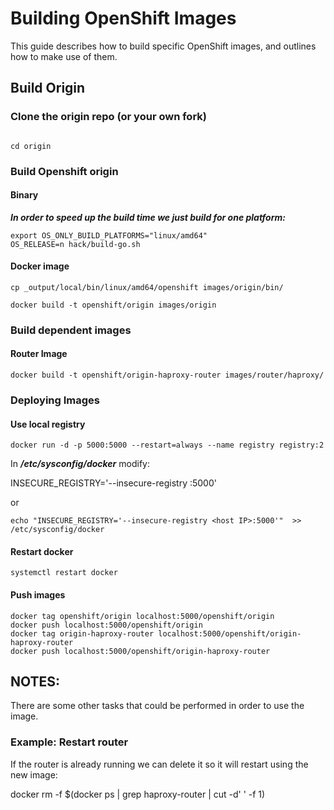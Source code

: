# Building OpenShift Images

This guide describes how to build specific OpenShift images, and outlines how to make use of them.


## Build Origin

### Clone the origin repo (or your own fork)

```git clone https://github.com/openshift/origin.git

cd origin
```

### Build Openshift origin 

#### Binary

***In order to speed up the build time we just build for one platform:***

```
export OS_ONLY_BUILD_PLATFORMS="linux/amd64"
OS_RELEASE=n hack/build-go.sh
```

#### Docker image

```
cp _output/local/bin/linux/amd64/openshift images/origin/bin/

docker build -t openshift/origin images/origin
```

### Build dependent images 

#### Router Image

```
docker build -t openshift/origin-haproxy-router images/router/haproxy/
```

### Deploying Images

#### Use local registry

```
docker run -d -p 5000:5000 --restart=always --name registry registry:2
```

In ***/etc/sysconfig/docker*** modify:

INSECURE_REGISTRY='--insecure-registry <hosts IP>:5000'

or

```
echo "INSECURE_REGISTRY='--insecure-registry <host IP>:5000'"  >> /etc/sysconfig/docker

```

#### Restart docker

```
systemctl restart docker
```

#### Push images

```
docker tag openshift/origin localhost:5000/openshift/origin
docker push localhost:5000/openshift/origin
docker tag origin-haproxy-router localhost:5000/openshift/origin-haproxy-router
docker push localhost:5000/openshift/origin-haproxy-router
```

## NOTES:

There are some other tasks that could be performed in order to use the image.

### Example: Restart router

If the router is already running we can delete it so it will restart using the
new image:

docker rm -f $(docker ps | grep haproxy-router | cut -d' ' -f 1)

